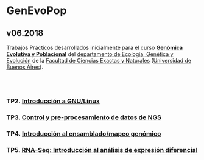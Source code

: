 # GenEvoPop

## v06.2018

Trabajos Prácticos desarrollados inicialmente para el curso [**Genómica Evolutiva y Poblacional**](https://www.genevopop.net/grado.html) del [departamento de Ecología, Genética y Evolución](https://www.ege.fcen.uba.ar) de la [Facultad de Ciencias Exactas y Naturales](https://exactas.uba.ar/) ([Universidad de Buenos Aires](https://www.uba.ar)).

<br/><br/>

### TP2. [Introducción a GNU/Linux](https://github.com/lunfardista/GenEvoPop/blob/master/TP2/README.md)

### TP3. [Control y pre-procesamiento de datos de NGS](https://github.com/lunfardista/GenEvoPop/blob/master/TP3/README.md)

### TP4. [Introducción al ensamblado/mapeo genómico](https://github.com/lunfardista/GenEvoPop/blob/master/TP4/README.md)

### TP5. [RNA-Seq: Introducción al análisis de expresión diferencial](https://github.com/lunfardista/GenEvoPop/blob/master/TP5/README.md)
